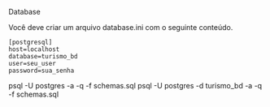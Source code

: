 Database

Você deve criar um arquivo database.ini com o seguinte conteúdo.
```
[postgresql]
host=localhost
database=turismo_bd
user=seu_user
password=sua_senha
```

psql -U postgres -a -q -f schemas.sql
psql -U postgres -d turismo_bd -a -q -f schemas.sql